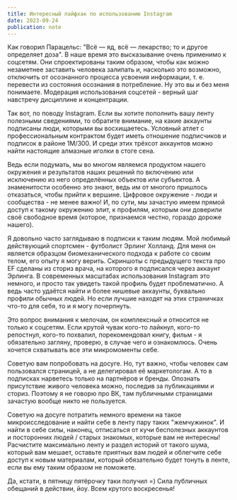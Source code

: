 ```yaml
---
title: Интересный лайфхак по использованию Instagram
date: 2023-09-24
publication: note
---
```

Как говорил Парацельс: "Всё — яд, всё — лекарство; то и другое определяет доза". В наше время это высказывание очень применимо к соцсетям. Они спроектированы таким образом, чтобы как можно незаметнее заставить человека залипать и, насколько это возможно, отключить от осознанного процесса усвоения информации, т. е. перевести из состояния осознания в потребление. Ну это вы и без меня понимаете. Модерация использования соцсетей - верный шаг навстречу дисциплине и концентрации.

Так вот, по поводу Instagram. Если вы хотите пополнить вашу ленту полезными сведениями, то обратите внимание, на какие аккаунты подписаны люди, которыми вы восхищаетесь. Условный атлет с профессиональным контрактом будет иметь отношение подписчиков и подписок в районе 1М/300. И среди этих трёхсот аккаунтов можно найти настоящие алмазные иголки в стоге сена.

Ведь если подумать, мы во многом являемся продуктом нашего окружения и результатов наших решений по включению или исключению из него определённых объектов или субъектов. А знаменитости особенно это знают, ведь им от многого пришлось отказаться, чтобы прийти к вершине. Цифровое окружение - люди и сообщества - не менее важно! И, по сути, мы зачастую имеем прямой доступ к такому окружению элит, к профилям, которым они доверили своё свободное время (которое, признаемся честно, гораздо дороже нашего). 

Я довольно часто заглядываю в подписки к таким людям. Мой любимый действующий спортсмен - футболист Эрлинг Холланд. Для меня он является образцом биомеханического подхода к работе со своим телом, его опыту я могу верить. Скриншоты с предыдущего текста про EF сделаны из сториз врача, на которого я подписался через аккаунт Эрлинга. В современных масштабах использования Instagram это немного, и просто так увидеть такой профиль будет проблематично. А ведь часто удаётся найти и более нишевые аккаунты, буквально профили обычных людей. Но если лучшие находят на этих страничках что-то для себя, то и я могу почерпнуть. 

Это вопрос внимания к мелочам, он комплексный и относится не только к соцсетям. Если крутой чувак кого-то лайкнул, кого-то репостнул, кого-то похвалил, порекомендовал книгу, фильм - я обязательно загляну, проверю, в случае чего и ознакомлюсь. Очень хочется схватывать все эти микромоменты себе. 

Советую вам попробовать на досуге. Но, тут важно, чтобы человек сам пользовался страницей, а не делегировал её маркетологам. А то в подписках нарветесь только на партнёров и бренды. Опознать присутствие живого человека можно, последив за публикациями и сториз. Поэтому я не говорю про ВК, там публичными страницами зачастую вообще никто не пользуется. 

Советую на досуге потратить немного времени на такое микроисследование и найти себе в ленту пару таких "жемчужинок". И найти в себе силы, наконец, отписаться от кучи бесполезных аккаунтов и посторонних людей / старых знакомых, которые вам не интересны! Расчистите максимально ленту и раздел историй от такого шума, который вам мешает, оставьте приятных вам людей и облегчите себе доступ к новым материалам, который обязательно будет тонуть в ленте, если вы ему таким образом не поможете.

Да, кстати, в пятницу пятёрочку таки получил =) Сила публичных обещаний в действии, йоу. Всем крутого воскресенья!